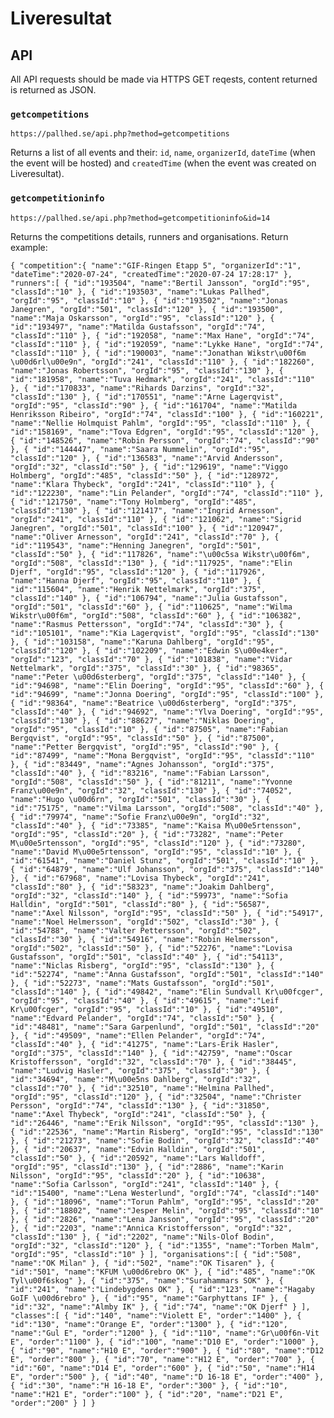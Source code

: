 # Liveresultat

## API
All API requests should be made via HTTPS GET reqests, content returned is returned as JSON.

### ``getcompetitions``
``https://pallhed.se/api.php?method=getcompetitions``

Returns a list of all events and their: ``id``, ``name``, ``organizerId``, ``dateTime`` (when the event will be hosted) and ``createdTime`` (when the event was created on Liveresultat).

### ``getcompetitioninfo``
``https://pallhed.se/api.php?method=getcompetitioninfo&id=14``

Returns the competitions details, runners and organisations.
Return example:

``{
    "competition":{
        "name":"GIF-Ringen Etapp 5",
        "organizerId":"1",
        "dateTime":"2020-07-24",
        "createdTime":"2020-07-24 17:28:17"
    },
    "runners":[
        {
            "id":"193504",
            "name":"Bertil Jansson",
            "orgId":"95",
            "classId":"10"
        },
        {
            "id":"193503",
            "name":"Lukas Pallhed",
            "orgId":"95",
            "classId":"10"
        },
        {
            "id":"193502",
            "name":"Jonas Janegren",
            "orgId":"501",
            "classId":"120"
        },
        {
            "id":"193500",
            "name":"Maja Oskarsson",
            "orgId":"95",
            "classId":"120"
        },
        {
            "id":"193497",
            "name":"Matilda Gustafsson",
            "orgId":"74",
            "classId":"110"
        },
        {
            "id":"192058",
            "name":"Max Hane",
            "orgId":"74",
            "classId":"110"
        },
        {
            "id":"192059",
            "name":"Lykke Hane",
            "orgId":"74",
            "classId":"110"
        },
        {
            "id":"190003",
            "name":"Jonathan Wikstr\u00f6m \u00d6rl\u00e9n",
            "orgId":"241",
            "classId":"110"
        },
        {
            "id":"182260",
            "name":"Jonas Robertsson",
            "orgId":"95",
            "classId":"130"
        },
        {
            "id":"181958",
            "name":"Tuva Hedmark",
            "orgId":"241",
            "classId":"110"
        },
        {
            "id":"170833",
            "name":"Rihards Darzins",
            "orgId":"32",
            "classId":"130"
        },
        {
            "id":"170551",
            "name":"Arne Lagerqvist",
            "orgId":"95",
            "classId":"90"
        },
        {
            "id":"161704",
            "name":"Matilda Henriksson Ribeiro",
            "orgId":"74",
            "classId":"100"
        },
        {
            "id":"160221",
            "name":"Nellie Holmquist Pahlm",
            "orgId":"95",
            "classId":"110"
        },
        {
            "id":"158169",
            "name":"Tova Edgren",
            "orgId":"95",
            "classId":"120"
        },
        {
            "id":"148526",
            "name":"Robin Persson",
            "orgId":"74",
            "classId":"90"
        },
        {
            "id":"144447",
            "name":"Saara Nummelin",
            "orgId":"95",
            "classId":"120"
        },
        {
            "id":"136583",
            "name":"Arvid Andersson",
            "orgId":"32",
            "classId":"50"
        },
        {
            "id":"129619",
            "name":"Viggo Holmberg",
            "orgId":"485",
            "classId":"50"
        },
        {
            "id":"128972",
            "name":"Klara Thybeck",
            "orgId":"241",
            "classId":"110"
        },
        {
            "id":"122230",
            "name":"Lin Pelander",
            "orgId":"74",
            "classId":"110"
        },
        {
            "id":"121750",
            "name":"Tony Holmberg",
            "orgId":"485",
            "classId":"130"
        },
        {
            "id":"121417",
            "name":"Ingrid Arnesson",
            "orgId":"241",
            "classId":"110"
        },
        {
            "id":"121062",
            "name":"Sigrid Janegren",
            "orgId":"501",
            "classId":"100"
        },
        {
            "id":"120947",
            "name":"Oliver Arnesson",
            "orgId":"241",
            "classId":"70"
        },
        {
            "id":"119543",
            "name":"Henning Janegren",
            "orgId":"501",
            "classId":"50"
        },
        {
            "id":"117826",
            "name":"\u00c5sa Wikstr\u00f6m",
            "orgId":"508",
            "classId":"130"
        },
        {
            "id":"117925",
            "name":"Elin Djerf",
            "orgId":"95",
            "classId":"120"
        },
        {
            "id":"117926",
            "name":"Hanna Djerf",
            "orgId":"95",
            "classId":"110"
        },
        {
            "id":"115604",
            "name":"Henrik Nettelmark",
            "orgId":"375",
            "classId":"140"
        },
        {
            "id":"106794",
            "name":"Julia Gustafsson",
            "orgId":"501",
            "classId":"60"
        },
        {
            "id":"110625",
            "name":"Wilma Wikstr\u00f6m",
            "orgId":"508",
            "classId":"60"
        },
        {
            "id":"106382",
            "name":"Rasmus Pettersson",
            "orgId":"74",
            "classId":"30"
        },
        {
            "id":"105101",
            "name":"Kia Lagerqvist",
            "orgId":"95",
            "classId":"130"
        },
        {
            "id":"103158",
            "name":"Karuna Dahlberg",
            "orgId":"95",
            "classId":"120"
        },
        {
            "id":"102209",
            "name":"Edwin S\u00e4ker",
            "orgId":"123",
            "classId":"70"
        },
        {
            "id":"101838",
            "name":"Vidar Nettelmark",
            "orgId":"375",
            "classId":"30"
        },
        {
            "id":"98365",
            "name":"Peter \u00d6sterberg",
            "orgId":"375",
            "classId":"140"
        },
        {
            "id":"94698",
            "name":"Elin Doering",
            "orgId":"95",
            "classId":"60"
        },
        {
            "id":"94699",
            "name":"Jonna Doering",
            "orgId":"95",
            "classId":"100"
        },
        {
            "id":"98364",
            "name":"Beatrice \u00d6sterberg",
            "orgId":"375",
            "classId":"40"
        },
        {
            "id":"94692",
            "name":"Ylva Doering",
            "orgId":"95",
            "classId":"130"
        },
        {
            "id":"88627",
            "name":"Niklas Doering",
            "orgId":"95",
            "classId":"10"
        },
        {
            "id":"87505",
            "name":"Fabian Bergqvist",
            "orgId":"95",
            "classId":"50"
        },
        {
            "id":"87500",
            "name":"Petter Bergqvist",
            "orgId":"95",
            "classId":"90"
        },
        {
            "id":"87499",
            "name":"Mona Bergqvist",
            "orgId":"95",
            "classId":"110"
        },
        {
            "id":"83449",
            "name":"Agnes Johansson",
            "orgId":"375",
            "classId":"40"
        },
        {
            "id":"83216",
            "name":"Fabian Larsson",
            "orgId":"508",
            "classId":"50"
        },
        {
            "id":"81211",
            "name":"Yvonne Franz\u00e9n",
            "orgId":"32",
            "classId":"130"
        },
        {
            "id":"74052",
            "name":"Hugo \u00d6rn",
            "orgId":"501",
            "classId":"30"
        },
        {
            "id":"75175",
            "name":"Vilma Larsson",
            "orgId":"508",
            "classId":"40"
        },
        {
            "id":"79974",
            "name":"Sofie Franz\u00e9n",
            "orgId":"32",
            "classId":"40"
        },
        {
            "id":"73385",
            "name":"Kaisa M\u00e5rtensson",
            "orgId":"95",
            "classId":"20"
        },
        {
            "id":"73282",
            "name":"Peter M\u00e5rtensson",
            "orgId":"95",
            "classId":"120"
        },
        {
            "id":"73280",
            "name":"David M\u00e5rtensson",
            "orgId":"95",
            "classId":"10"
        },
        {
            "id":"61541",
            "name":"Daniel Stunz",
            "orgId":"501",
            "classId":"10"
        },
        {
            "id":"64879",
            "name":"Ulf Johansson",
            "orgId":"375",
            "classId":"140"
        },
        {
            "id":"67968",
            "name":"Lovisa Thybeck",
            "orgId":"241",
            "classId":"80"
        },
        {
            "id":"58323",
            "name":"Joakim Dahlberg",
            "orgId":"32",
            "classId":"140"
        },
        {
            "id":"59973",
            "name":"Sofia Halldin",
            "orgId":"501",
            "classId":"80"
        },
        {
            "id":"56587",
            "name":"Axel Nilsson",
            "orgId":"95",
            "classId":"50"
        },
        {
            "id":"54917",
            "name":"Noel Helmersson",
            "orgId":"502",
            "classId":"30"
        },
        {
            "id":"54788",
            "name":"Valter Pettersson",
            "orgId":"502",
            "classId":"30"
        },
        {
            "id":"54916",
            "name":"Robin Helmersson",
            "orgId":"502",
            "classId":"50"
        },
        {
            "id":"52276",
            "name":"Lovisa Gustafsson",
            "orgId":"501",
            "classId":"40"
        },
        {
            "id":"54113",
            "name":"Niclas Risberg",
            "orgId":"95",
            "classId":"130"
        },
        {
            "id":"52274",
            "name":"Anna Gustafsson",
            "orgId":"501",
            "classId":"140"
        },
        {
            "id":"52273",
            "name":"Mats Gustafsson",
            "orgId":"501",
            "classId":"140"
        },
        {
            "id":"49842",
            "name":"Elin Sundvall Kr\u00fcger",
            "orgId":"95",
            "classId":"40"
        },
        {
            "id":"49615",
            "name":"Leif Kr\u00fcger",
            "orgId":"95",
            "classId":"10"
        },
        {
            "id":"49510",
            "name":"Edvard Pelander",
            "orgId":"74",
            "classId":"50"
        },
        {
            "id":"48481",
            "name":"Sara Garpenlund",
            "orgId":"501",
            "classId":"20"
        },
        {
            "id":"49509",
            "name":"Ellen Pelander",
            "orgId":"74",
            "classId":"40"
        },
        {
            "id":"41275",
            "name":"Lars-Erik Hasler",
            "orgId":"375",
            "classId":"140"
        },
        {
            "id":"42759",
            "name":"Oscar Kristoffersson",
            "orgId":"32",
            "classId":"70"
        },
        {
            "id":"38445",
            "name":"Ludvig Hasler",
            "orgId":"375",
            "classId":"30"
        },
        {
            "id":"34694",
            "name":"M\u00e5ns Dahlberg",
            "orgId":"32",
            "classId":"70"
        },
        {
            "id":"32510",
            "name":"Helmina Pallhed",
            "orgId":"95",
            "classId":"120"
        },
        {
            "id":"32504",
            "name":"Christer Persson",
            "orgId":"74",
            "classId":"130"
        },
        {
            "id":"31850",
            "name":"Axel Thybeck",
            "orgId":"241",
            "classId":"50"
        },
        {
            "id":"26446",
            "name":"Erik Nilsson",
            "orgId":"95",
            "classId":"130"
        },
        {
            "id":"22536",
            "name":"Martin Risberg",
            "orgId":"95",
            "classId":"130"
        },
        {
            "id":"21273",
            "name":"Sofie Bodin",
            "orgId":"32",
            "classId":"40"
        },
        {
            "id":"20637",
            "name":"Edvin Halldin",
            "orgId":"501",
            "classId":"50"
        },
        {
            "id":"20592",
            "name":"Lars Walldoff",
            "orgId":"95",
            "classId":"130"
        },
        {
            "id":"2886",
            "name":"Karin Nilsson",
            "orgId":"95",
            "classId":"20"
        },
        {
            "id":"10638",
            "name":"Sofia Carlsson",
            "orgId":"241",
            "classId":"140"
        },
        {
            "id":"15400",
            "name":"Lena Westerlund",
            "orgId":"74",
            "classId":"140"
        },
        {
            "id":"18096",
            "name":"Torun Pahlm",
            "orgId":"95",
            "classId":"20"
        },
        {
            "id":"18802",
            "name":"Jesper Melin",
            "orgId":"95",
            "classId":"10"
        },
        {
            "id":"2826",
            "name":"Lena Jansson",
            "orgId":"95",
            "classId":"20"
        },
        {
            "id":"2203",
            "name":"Annica Kristoffersson",
            "orgId":"32",
            "classId":"130"
        },
        {
            "id":"2202",
            "name":"Nils-Olof Bodin",
            "orgId":"32",
            "classId":"120"
        },
        {
            "id":"1355",
            "name":"Torben Malm",
            "orgId":"95",
            "classId":"10"
        }
    ],
    "organisations":[
        {
            "id":"508",
            "name":"OK Milan"
        },
        {
            "id":"502",
            "name":"OK Tisaren"
        },
        {
            "id":"501",
            "name":"KFUM \u00d6rebro OK"
        },
        {
            "id":"485",
            "name":"OK Tyl\u00f6skog"
        },
        {
            "id":"375",
            "name":"Surahammars SOK"
        },
        {
            "id":"241",
            "name":"Lindebygdens OK"
        },
        {
            "id":"123",
            "name":"Hagaby GoIF \u00d6rebro"
        },
        {
            "id":"95",
            "name":"Garphyttans IF"
        },
        {
            "id":"32",
            "name":"Almby IK"
        },
        {
            "id":"74",
            "name":"OK Djerf"
        }
    ],
    "classes":[
        {
            "id":"140",
            "name":"Violett E",
            "order":"1400"
        },
        {
            "id":"130",
            "name":"Orange E",
            "order":"1300"
        },
        {
            "id":"120",
            "name":"Gul E",
            "order":"1200"
        },
        {
            "id":"110",
            "name":"Gr\u00f6n-Vit E",
            "order":"1100"
        },
        {
            "id":"100",
            "name":"D10 E",
            "order":"1000"
        },
        {
            "id":"90",
            "name":"H10 E",
            "order":"900"
        },
        {
            "id":"80",
            "name":"D12 E",
            "order":"800"
        },
        {
            "id":"70",
            "name":"H12 E",
            "order":"700"
        },
        {
            "id":"60",
            "name":"D14 E",
            "order":"600"
        },
        {
            "id":"50",
            "name":"H14 E",
            "order":"500"
        },
        {
            "id":"40",
            "name":"D 16-18 E",
            "order":"400"
        },
        {
            "id":"30",
            "name":"H 16-18 E",
            "order":"300"
        },
        {
            "id":"10",
            "name":"H21 E",
            "order":"100"
        },
        {
            "id":"20",
            "name":"D21 E",
            "order":"200"
        }
    ]
}``
